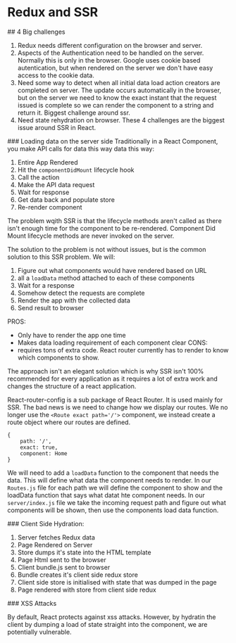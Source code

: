 # Redux and SSR
## 4 Big challenges
1. Redux needs different configuration on the browser and server.
2. Aspects of the Authentication need to be handled on the server. Normally this is only in the browser. Google uses cookie based autentication, but when rendered on the server we don't have easy access to the cookie data.
3. Need some way to detect when all initial data load action creators are completed on server. The update occurs automatically in the browser, but on the server we need to know the exact instant that the request issued is complete so we can render the component to a string and return it. Biggest challenge around ssr.
4. Need state rehydration on browser.
These 4 challenges are the biggest issue around SSR in React.

### Loading data on the server side
Traditionally in a React Component, you make API calls for data this way data this way:
1. Entire App Rendered
2. Hit the `componentDidMount` lifecycle hook
3. Call the action
4. Make the API data request
5. Wait for response
6. Get data back and populate store
7. Re-render component

The problem wqith SSR is that the lifecycle methods aren't called as there isn't enough time for the component to be re-rendered. Component Did Mount lifecycle methods are never invoked on the server.

The solution to the problem is not without issues, but is the common solution to this SSR problem.
We will:
1. Figure out what components would have rendered based on URL
2. all a `loadData` method attached to each of these components
3. Wait for a response
4. Somehow detect the requests are complete
5. Render the app with the collected data
6. Send result to browser

PROS:
- Only have to render the app one time
- Makes data loading requirement of each component clear
CONS:
- requires tons of extra code. React router currently has to render to know which components to show.

The approach isn't an elegant solution which is why SSR isn't 100% recommended for every application as it requires a lot of extra work and changes the structure of a react application.

React-router-config is a sub package of React Router. It is used mainly for SSR. The bad news is we need to change how we display our routes. We no longer use the `<Route exact path='/'>` component, we instead create a route object where our routes are defined.
```
{
    path: '/',
    exact: true,
    component: Home
}
```

We will need to add a `loadData` function to the component that needs the data. This will define what data the component needs to render. In our `Routes.js` file for each path we will define the component to show and the loadData function that says what datat hte component needs.
In our `server/index.js` file we take the incoming request path and figure out what components will be shown, then use the components load data function.

### Client Side Hydration:
1. Server fetches Redux data
2. Page Rendered on Server
3. Store dumps it's state into the HTML template
4. Page Html sent to the browser
5. Client bundle.js sent to browser
6. Bundle creates it's client side redux store
7. Client side store is initialised with state that was dumped in the page
8. Page rendered with store from client side redux

### XSS Attacks

By default, React protects against xss attacks. However, by hydratin the client by dumping a load of state straight into the component, we are potentially vulnerable.
